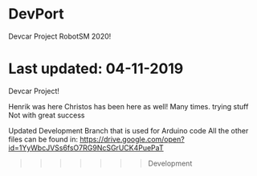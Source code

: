 # DevPort
 
Devcar Project RobotSM 2020!

Last updated: 04-11-2019
=======
Devcar Project!

Henrik was here
Christos has been here as well!
Many times. trying stuff
Not with great success

Updated Development Branch that is used for Arduino code
All the other files can be found in: https://drive.google.com/open?id=1YyWbcJVSs6fsO7RG9NcSGrUCK4PuePaT

>>>>>>> Development
